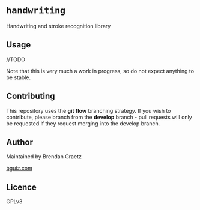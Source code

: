# `handwriting`

Handwriting and stroke recognition library

## Usage

//TODO

Note that this is very much a work in progress,
so do not expect anything to be stable.

## Contributing

This repository uses the **git flow** branching strategy.
If you wish to contribute, please branch from the **develop** branch -
pull requests will only be requested if they request merging into the develop branch.

## Author

Maintained by Brendan Graetz

[bguiz.com](http://bguiz.com/)

## Licence

GPLv3
